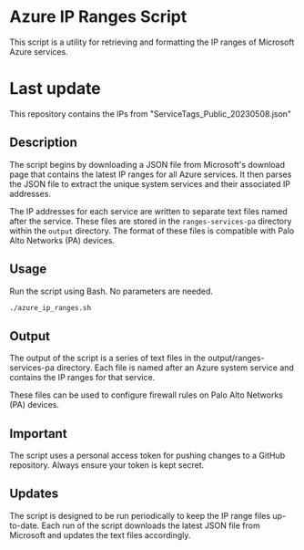 # Azure IP Ranges Script

This script is a utility for retrieving and formatting the IP ranges of Microsoft Azure services. 

# Last update
This repository contains the IPs from "ServiceTags_Public_20230508.json"

## Description

The script begins by downloading a JSON file from Microsoft's download page that contains the latest IP ranges for all Azure services. It then parses the JSON file to 
extract the unique system services and their associated IP addresses.

The IP addresses for each service are written to separate text files named after the service. These files are stored in the `ranges-services-pa` directory within the 
`output` directory. The format of these files is compatible with Palo Alto Networks (PA) devices.

## Usage

Run the script using Bash. No parameters are needed.

```bash
./azure_ip_ranges.sh
```

## Output
The output of the script is a series of text files in the output/ranges-services-pa directory. Each file is named after an Azure system service and contains the IP 
ranges for that service.

These files can be used to configure firewall rules on Palo Alto Networks (PA) devices.

## Important
The script uses a personal access token for pushing changes to a GitHub repository. Always ensure your token is kept secret.

## Updates
The script is designed to be run periodically to keep the IP range files up-to-date. Each run of the script downloads the latest JSON file from Microsoft and updates 
the text files accordingly.
